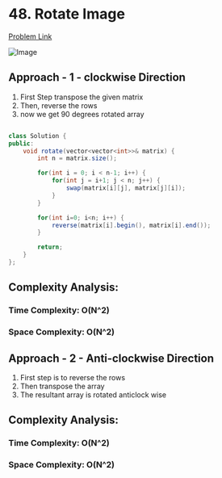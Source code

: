 # 48. Rotate Image

[Problem Link](https://leetcode.com/problems/rotate-image/)

![Image](https://assets.leetcode.com/uploads/2020/08/28/mat1.jpg)

## Approach - 1 - clockwise Direction

1. First Step transpose the given matrix
2. Then, reverse the rows
3. now we get 90 degrees rotated array

```Java

class Solution {
public:
    void rotate(vector<vector<int>>& matrix) {
        int n = matrix.size();

        for(int i = 0; i < n-1; i++) {
            for(int j = i+1; j < n; j++) {
                swap(matrix[i][j], matrix[j][i]);
            }
        }

        for(int i=0; i<n; i++) {
            reverse(matrix[i].begin(), matrix[i].end());
        }

        return;
    }
};

```

## Complexity Analysis:

### Time Complexity: O(N^2)

### Space Complexity: O(N^2)

## Approach - 2 - Anti-clockwise Direction

1. First step is to reverse the rows
2. Then transpose the array
3. The resultant array is rotated anticlock wise

## Complexity Analysis:

### Time Complexity: O(N^2)

### Space Complexity: O(N^2)
